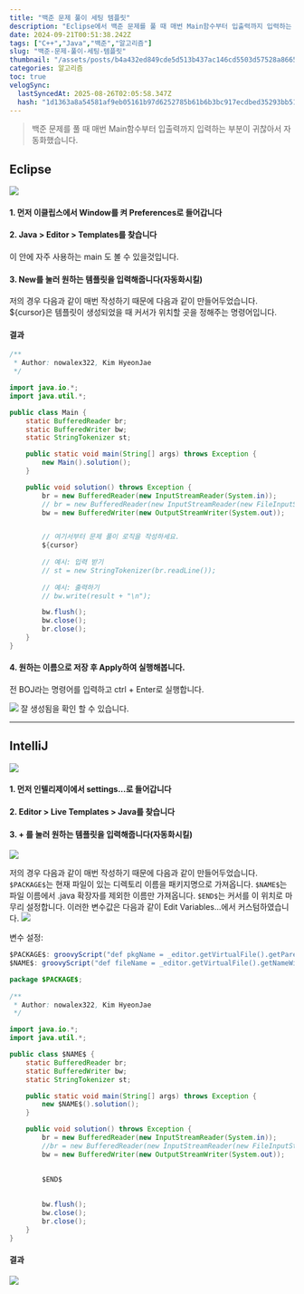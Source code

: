 ```yaml
---
title: "백준 문제 풀이 세팅 템플릿"
description: "Eclipse에서 백준 문제를 풀 때 매번 Main함수부터 입출력까지 입력하는 부분이 귀찮아서 자동화했습니다. 이 안에 자주 사용하는 main 도 볼 수 있을것입니다. 저의 경우 다음과 같이 매번 작성하기 때문에 다음과 같이 만들어두었습니다.${cursor}은 템플릿이"
date: 2024-09-21T00:51:38.242Z
tags: ["C++","Java","백준","알고리즘"]
slug: "백준-문제-풀이-세팅-템플릿"
thumbnail: "/assets/posts/b4a432ed849cde5d513b437ac146cd5503d57528a866555bc36d511f4b493631.png"
categories: 알고리즘
toc: true
velogSync:
  lastSyncedAt: 2025-08-26T02:05:58.347Z
  hash: "1d1363a8a54581af9eb05161b97d6252785b61b6b3bc917ecdbed35293bb51b4"
---
```


> 백준 문제를 풀 때 매번 Main함수부터 입출력까지 입력하는 부분이 귀찮아서 자동화했습니다. 

## Eclipse
![](/assets/posts/5f41edb1532a32a5563e0cf0af9d73959de3ddb4bc13ec7d539966b2ca6523c4.png)

#### 1. 먼저 이클립스에서 Window를 켜 Preferences로 들어갑니다

#### 2. Java > Editor > Templates를 찾습니다
이 안에 자주 사용하는 main 도 볼 수 있을것입니다. 

#### 3. New를 눌러 원하는 템플릿을 입력해줍니다(자동화시킬)
저의 경우 다음과 같이 매번 작성하기 때문에 다음과 같이 만들어두었습니다.
${cursor}은 템플릿이 생성되었을 때 커서가 위치할 곳을 정해주는 명령어입니다.

#### 결과
```java
/**
 * Author: nowalex322, Kim HyeonJae
 */

import java.io.*;
import java.util.*;

public class Main {
    static BufferedReader br;
    static BufferedWriter bw;
    static StringTokenizer st;

    public static void main(String[] args) throws Exception {
        new Main().solution();
    }

    public void solution() throws Exception {
        br = new BufferedReader(new InputStreamReader(System.in));
        // br = new BufferedReader(new InputStreamReader(new FileInputStream("input.txt")));
        bw = new BufferedWriter(new OutputStreamWriter(System.out));


        // 여기서부터 문제 풀이 로직을 작성하세요.
        ${cursor}
        
        // 예시: 입력 받기
        // st = new StringTokenizer(br.readLine());
        
        // 예시: 출력하기
        // bw.write(result + "\n");

        bw.flush();
        bw.close();
        br.close();
    }
}
```

#### 4. 원하는 이름으로 저장 후 Apply하여 실행해봅니다.
전 BOJ라는 명령어를 입력하고 ctrl + Enter로 실행합니다. 

![](/assets/posts/b4a432ed849cde5d513b437ac146cd5503d57528a866555bc36d511f4b493631.png)
잘 생성됨을 확인 할 수 있습니다.

---
## IntelliJ
![](/assets/posts/a1fa4a4af25854852eed277f74bc3358e4cc20028f745c23396abc8d449298af.png)

#### 1. 먼저 인텔리제이에서 settings...로 들어갑니다

#### 2. Editor > Live Templates > Java를 찾습니다

#### 3. + 를 눌러 원하는 템플릿을 입력해줍니다(자동화시킬)
![](/assets/posts/8dbf2cf827053e19e6403027d6415e756d45ceab1b1089d7108c1439a4d97e3e.png)

저의 경우 다음과 같이 매번 작성하기 때문에 다음과 같이 만들어두었습니다.
`$PACKAGE$`는 현재 파일이 있는 디렉토리 이름을 패키지명으로 가져옵니다.
`$NAME$`는 파일 이름에서 .java 확장자를 제외한 이름만 가져옵니다.
`$END$`는 커서를 이 위치로 마무리 설정합니다.
이러한 변수값은 다음과 같이 Edit Variables...에서 커스텀하였습니다.
![](/assets/posts/8e8c7d17cb2830efbd4fc26f8d098698351903f8ea683e7189f4de4bd3f0c0bb.png)

변수 설정:

```java
$PACKAGE$: groovyScript("def pkgName = _editor.getVirtualFile().getParent().getName(); return pkgName")
$NAME$: groovyScript("def fileName = _editor.getVirtualFile().getNameWithoutExtension(); return fileName")
```

```java
package $PACKAGE$;
        
/**
 * Author: nowalex322, Kim HyeonJae
 */

import java.io.*;
import java.util.*;

public class $NAME$ {
    static BufferedReader br;
    static BufferedWriter bw;
    static StringTokenizer st;

    public static void main(String[] args) throws Exception {
        new $NAME$().solution();
    }

    public void solution() throws Exception {
        br = new BufferedReader(new InputStreamReader(System.in));
        //br = new BufferedReader(new InputStreamReader(new FileInputStream("src/main/java/$PACKAGE$/input.txt")));
        bw = new BufferedWriter(new OutputStreamWriter(System.out));
        
        
        $END$
        

        bw.flush();
        bw.close();
        br.close();
    }
}
```

#### 결과
![](/assets/posts/eb5ed930965ae223d1d67d02c3e0f6e99499f4bfdc9eb2c3f96354965dcc04cc.png)
